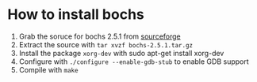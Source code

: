 How to install bochs
====================

1. Grab the soruce for bochs 2.5.1 from [sourceforge][sf]
2. Extract the source with `tar xvzf bochs-2.5.1.tar.gz`
3. Install the package `xorg-dev` with
    sudo apt-get install xorg-dev
4. Configure with `./configure --enable-gdb-stub` to enable GDB support
5. Compile with `make`

[sf]: http://sourceforge.net/projects/bochs/files/bochs/2.5.1/ 
